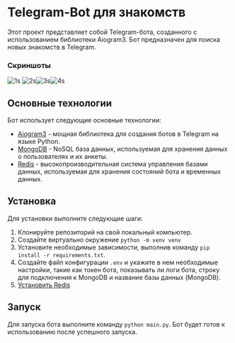 # Telegram-Bot для знакомств

Этот проект представляет собой Telegram-бота, созданного с использованием библиотеки Aiogram3. Бот предназначен для поиска новых знакомств в Telegram.

<!-- [***Вот тут можно посмотреть на самого бота***](https://t.me/nezbut_for_daiting_bot) -->

### Скриншоты

![1s](https://github.com/nezbut/Telegram-Bot-for-dating/assets/121932692/5d169eef-83aa-47b6-a984-f9fc15adcc50) ![2s](https://github.com/nezbut/Telegram-Bot-for-dating/assets/121932692/5562f7cc-1173-4a3e-9624-bdc8ce5395e1)![3s](https://github.com/nezbut/Telegram-Bot-for-dating/assets/121932692/31597a10-f6fa-4081-b85f-8eb803f06cd0)![4s](https://github.com/nezbut/Telegram-Bot-for-dating/assets/121932692/5f1f4a99-c1f5-4dca-b1fa-360e61442256)

## Основные технологии

Бот использует следующие основные технологии:

- [Aiogram3](https://docs.aiogram.dev/en/latest/) - мощная библиотека для создания ботов в Telegram на языке Python.
- [MongoDB](https://www.mongodb.com/) - NoSQL база данных, используемая для хранения данных о пользователях и их анкеты.
- [Redis](https://redis.io/) - высокопроизводительная система управления базами данных, используемая для хранения состояний бота и временных данных.

## Установка

Для установки выполните следующие шаги:

1. Клонируйте репозиторий на свой локальный компьютер.
2. Создайте виртуально окружение `python -m venv venv`
3. Установите необходимые зависимости, выполнив команду `pip install -r requirements.txt`.
4. Создайте файл конфигурации `.env` и укажите в нем необходимые настройки, такие как токен бота, показывать ли логи бота, строку для подключения к MongoDB и название базы данных (MongoDB).
5. [Установить Redis](https://redis.io/docs/install/install-redis/)

## Запуск

Для запуска бота выполните команду `python main.py`. Бот будет готов к использованию после успешного запуска.